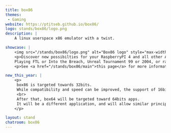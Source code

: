 ```yaml
---
title: box86
themes:
 - Gaming
website: https://ptitseb.github.io/box86/
logo: stands/box86/logo.png
description: |
    A linux userspace x86 emulator with a twist.

showcase: |
    <img src="/stands/box86/logo.png" alt="Box86 logo" style="max-width: 100%" />
    <p>Discover new possibilties for your RaspberryPI 4 and all other ARM SBC with box86.<br>
    Playing FTL or Into the Breach, Unreal Tournament 99 or 2004, or racing a few laps on Flatout (to name just a few) becomes possible on a small SBC.</p>
    <p>See <a href="/stands/box86/main">this page</a> for more informations.</p>

new_this_year: |
    <p>
     box86 is targeted towards 32bits.
     While compatibility and speed can be improved, the support of 16bits code (for Wine) is probably the last missing feature for box86.
     <br>
     After that, box64 will be targeted toward 64bits apps.
     It will be a different application, and will allow similar principles with native use of ARM64 native libs directly on x86_64 linux apps.
    </p>

layout: stand
chatroom: box86
---
```

